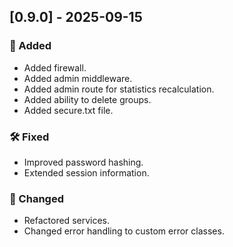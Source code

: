 ## [0.9.0] - 2025-09-15

### 🚀 Added

* Added firewall.
* Added admin middleware.
* Added admin route for statistics recalculation.
* Added ability to delete groups.
* Added secure.txt file.

### 🛠 Fixed

* Improved password hashing.
* Extended session information.

### 🔧 Changed

* Refactored services.
* Changed error handling to custom error classes.